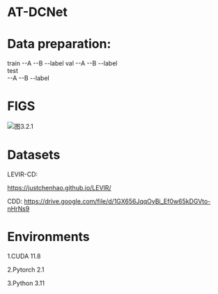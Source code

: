 # AT-DCNet

# Data preparation:

train 
  --A 
  --B
  --label
val 
  --A 
  --B
  --label  
test  
  --A 
  --B
  --label  

# FIGS        

![图3.2.1](C:\Users\11139\Desktop\图3.2.1.png)

# Datasets

LEVIR-CD:

https://justchenhao.github.io/LEVIR/ 

CDD:
https://drive.google.com/file/d/1GX656JqqOyBi_Ef0w65kDGVto-nHrNs9

# Environments

1.CUDA  11.8

2.Pytorch 2.1

3.Python 3.11



